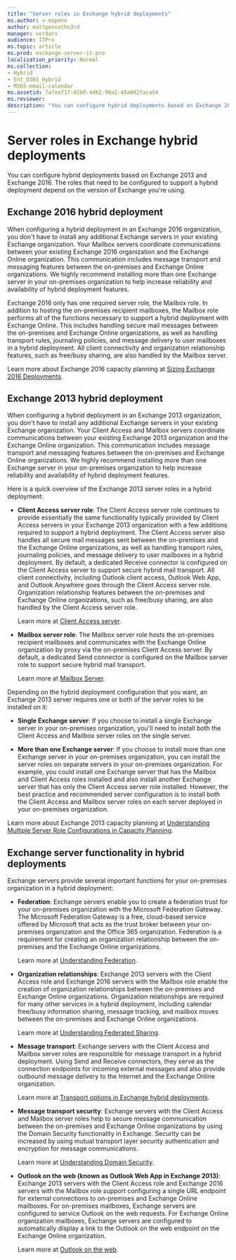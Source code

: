 ```yaml
---
title: "Server roles in Exchange hybrid deployments"
ms.author: v-mapenn
author: mattpennathe3rd
manager: serdars
audience: ITPro
ms.topic: article
ms.prod: exchange-server-it-pro
localization_priority: Normal
ms.collection:
- Hybrid
- Ent_O365_Hybrid
- M365-email-calendar
ms.assetid: 7a7eaf17-d2b0-4d62-90a2-45a0d2faca54
ms.reviewer:
description: "You can configure hybrid deployments based on Exchange 2013 and Exchange 2016. The roles that need to be configured to support a hybrid deployment depend on the version of Exchange you're using."
---
```


# Server roles in Exchange hybrid deployments

You can configure hybrid deployments based on Exchange 2013 and Exchange 2016. The roles that need to be configured to support a hybrid deployment depend on the version of Exchange you're using.

## Exchange 2016 hybrid deployment

When configuring a hybrid deployment in an Exchange 2016 organization, you don't have to install any additional Exchange servers in your existing Exchange organization. Your Mailbox servers coordinate communications between your existing Exchange 2016 organization and the Exchange Online organization. This communication includes message transport and messaging features between the on-premises and Exchange Online organizations. We highly recommend installing more than one Exchange server in your on-premises organization to help increase reliability and availability of hybrid deployment features.

Exchange 2016 only has one required server role, the Mailbox role. In addition to hosting the on-premises recipient mailboxes, the Mailbox role performs all of the functions necessary to support a hybrid deployment with Exchange Online. This includes handling secure mail messages between the on-premises and Exchange Online organizations, as well as handling transport rules, journaling policies, and message delivery to user mailboxes in a hybrid deployment. All client connectivity and organization relationship features, such as free/busy sharing, are also handled by the Mailbox server.

Learn more about Exchange 2016 capacity planning at [Sizing Exchange 2016 Deployments](https://go.microsoft.com/fwlink/p/?LinkId=301990).

## Exchange 2013 hybrid deployment

When configuring a hybrid deployment in an Exchange 2013 organization, you don't have to install any additional Exchange servers in your existing Exchange organization. Your Client Access and Mailbox servers coordinate communications between your existing Exchange 2013 organization and the Exchange Online organization. This communication includes message transport and messaging features between the on-premises and Exchange Online organizations. We highly recommend installing more than one Exchange server in your on-premises organization to help increase reliability and availability of hybrid deployment features.

Here is a quick overview of the Exchange 2013 server roles in a hybrid deployment:

- **Client Access server role**: The Client Access server role continues to provide essentially the same functionality typically provided by Client Access servers in your Exchange 2013 organization with a few additions required to support a hybrid deployment. The Client Access server also handles all secure mail messages sent between the on-premises and the Exchange Online organizations, as well as handling transport rules, journaling policies, and message delivery to user mailboxes in a hybrid deployment. By default, a dedicated Receive connector is configured on the Client Access server to support secure hybrid mail transport. All client connectivity, including Outlook client access, Outlook Web App, and Outlook Anywhere goes through the Client Access server role. Organization relationship features between the on-premises and Exchange Online organizations, such as free/busy sharing, are also handled by the Client Access server role.

    Learn more at [Client Access server](https://docs.microsoft.com/exchange/client-access-server-exchange-2013-help).

- **Mailbox server role**: The Mailbox server role hosts the on-premises recipient mailboxes and communicates with the Exchange Online organization by proxy via the on-premises Client Access server. By default, a dedicated Send connector is configured on the Mailbox server role to support secure hybrid mail transport.

    Learn more at [Mailbox Server](https://docs.microsoft.com/exchange/mailbox-server-exchange-2013-help).

Depending on the hybrid deployment configuration that you want, an Exchange 2013 server requires one or both of the server roles to be installed on it:

- **Single Exchange server**: If you choose to install a single Exchange server in your on-premises organization, you'll need to install both the Client Access and Mailbox server roles on the single server.

- **More than one Exchange server**: If you choose to install more than one Exchange server in your on-premises organization, you can install the server roles on separate servers in your on-premises organization. For example, you could install one Exchange server that has the Mailbox and Client Access roles installed and also install another Exchange server that has only the Client Access server role installed. However, the best practice and recommended server configuration is to install both the Client Access and Mailbox server roles on each server deployed in your on-premises organization.

Learn more about Exchange 2013 capacity planning at [Understanding Multiple Server Role Configurations in Capacity Planning](https://go.microsoft.com/fwlink/?LinkId=266576).

## Exchange server functionality in hybrid deployments

Exchange servers provide several important functions for your on-premises organization in a hybrid deployment:

- **Federation**: Exchange servers enable you to create a federation trust for your on-premises organization with the Microsoft Federation Gateway. The Microsoft Federation Gateway is a free, cloud-based service offered by Microsoft that acts as the trust broker between your on-premises organization and the Office 365 organization. Federation is a requirement for creating an organization relationship between the on-premises and the Exchange Online organizations.

    Learn more at [Understanding Federation](https://technet.microsoft.com/library/0046e2eb-6940-4941-bd5b-cbe6bffa3b94.aspx).

- **Organization relationships**: Exchange 2013 servers with the Client Access role and Exchange 2016 servers with the Mailbox role enable the creation of organization relationships between the on-premises and Exchange Online organizations. Organization relationships are required for many other services in a hybrid deployment, including calendar free/busy information sharing, message tracking, and mailbox moves between the on-premises and Exchange Online organizations.

    Learn more at [Understanding Federated Sharing](https://technet.microsoft.com/library/09e6732a-4e99-44d0-801d-9463fdc57a9b.aspx).

- **Message transport**: Exchange servers with the Client Access and Mailbox server roles are responsible for message transport in a hybrid deployment. Using Send and Receive connectors, they serve as the connection endpoints for incoming external messages and also provide outbound message delivery to the Internet and the Exchange Online organization.

    Learn more at [Transport options in Exchange hybrid deployments](transport-options.md).

- **Message transport security**: Exchange servers with the Client Access and Mailbox server roles help to secure message communication between the on-premises and Exchange Online organizations by using the Domain Security functionality in Exchange. Security can be increased by using mutual transport layer security authentication and encryption for message communications.

    Learn more at [Understanding Domain Security](https://go.microsoft.com/fwlink/p/?LinkId=266581).

- **Outlook on the web (known as Outlook Web App in Exchange 2013)**: Exchange 2013 servers with the Client Access role and Exchange 2016 servers with the Mailbox role support configuring a single URL endpoint for external connections to on-premises and Exchange Online mailboxes. For on-premises mailboxes, Exchange servers are configured to service Outlook on the web requests. For Exchange Online organization mailboxes, Exchange servers are configured to automatically display a link to the Outlook on the web endpoint on the Exchange Online organization.

    Learn more at [Outlook on the web](https://technet.microsoft.com/library/3814b665-01e8-4881-9a44-163f14789ee4.aspx).
